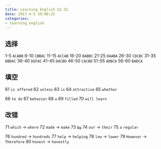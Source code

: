 ```yaml
---
title: Learning English G2-31
date: 2017-4-5 19:00:25
categories:
- learning_english
---
```


## 选择

1-5 `ACABB`      6-10 `CBBAC`     11-15 `ACCAB`
16-20 `BABBC`    21-25 `DAABA`    26-30 `CDCBC`
31-35 `DBDAC`    36-40 `DGFAC`    41-45 `DACBD`
46-50 `CACBD`    51-55 `ADBCA`    56-60 `BADCA`
<!-- more -->

## 填空

61 `is offered`
62 `unless`
63 `is`
64 `attractive`
65 `whether`

66 `to do`
67 `behavior`
68 `a`
69 `filled`
70 `will learn`

## 改错

71 `which` -> `where`
72 `made` -> `make`
73 ~~`by`~~
74 `our` -> `their`
75 *`a`* `regular`

76 `hundred` -> `hundreds`
77 `help` -> `helping`
78 `low` -> `lower`
79 `However` -> `Therefore`
80 `honest` -> `honestly`
